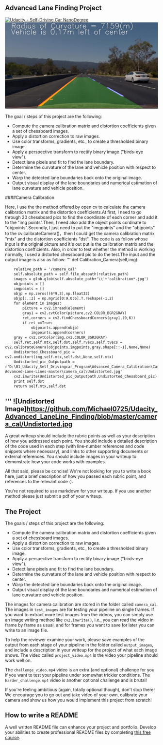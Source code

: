 ## Advanced Lane Finding Project
[![Udacity - Self-Driving Car NanoDegree](https://s3.amazonaws.com/udacity-sdc/github/shield-carnd.svg)](http://www.udacity.com/drive)
![Lanes Image](./examples/example_output.jpg)

The goal / steps of this project are the following:

* Compute the camera calibration matrix and distortion coefficients given a set of chessboard images.
* Apply a distortion correction to raw images.
* Use color transforms, gradients, etc., to create a thresholded binary image.
* Apply a perspective transform to rectify binary image ("birds-eye view").
* Detect lane pixels and fit to find the lane boundary.
* Determine the curvature of the lane and vehicle position with respect to center.
* Warp the detected lane boundaries back onto the original image.
* Output visual display of the lane boundaries and numerical estimation of lane curvature and vehicle position.

####Camera Calibration 

Here, I use the the method offered by open cv to calculate the camera calibration matrix and the distortion coefficients.At first, I need to go through 20 chessboard pics to find the coordinate of each corner and add it to the "img points".Then, I need also add the object points cordinate to "objpoints".Secondly, I just need to put the "imgpoints" and the "objpoints" to the cv.calibrateCamera()，then I could get the camera calibration matrix "mtx" and the distortion coefficients "dst".
The code is as follow whose input is the original picture and it's out put is the calibration matrix and the distortion coefficients.
Also, in order to test whether the method is working normally, I used a distorted chessboard pic to do the test.The input and the output image is also as follow:
'''
    def Calibration_Camera(self,img):

        relative_path = '/camera_cal'
        self.absolute_path = self.file_abspath(relative_path)
        images = glob.glob(self.absolute_path+'\\'+'calibration*.jpg')
        objpoints = []
        imgpoints = []
        objp = np.zeros((6*9,3),np.float32)
        objp[:,:2] = np.mgrid[0:9,0:6].T.reshape(-1,2)
        for element in images:
            picture = cv2.imread(element)
            gray1 = cv2.cvtColor(picture,cv2.COLOR_BGR2GRAY)
            ret,corners = cv2.findChessboardCorners(gray1,(9,6))
            if ret ==True:
                objpoints.append(objp)
                imgpoints.append(corners)
        gray = cv2.cvtColor(img,cv2.COLOR_BGR2GRAY)
        self.ret,self.mtx,self.dst,self.rvecs,self.tvecs = cv2.calibrateCamera(objpoints,imgpoints,gray.shape[::-1],None,None)
        Undistorted_Chessboard_pic = cv2.undistort(img,self.mtx,self.dst,None,self.mtx)
        Undistorted_pic_Outputpath = r'D:\01_Udacity_Self_Drivingcar_Program\Advanced_Camera_Calibration\CarND-Advanced-Lane-Lines-master\camera_cal\Undistorted.jpg'
        cv2.imwrite(Undistorted_pic_Outputpath,Undistorted_Chessboard_pic)
        print self.dst
        return self.mtx,self.dst
'''
![Undistorted Image]https://github.com/Michael0725/Udacity_Advanced_LaneLine_Finding/blob/master/camera_cal/Undistorted.jpg
---
A great writeup should include the rubric points as well as your description of how you addressed each point.  You should include a detailed description of the code used in each step (with line-number references and code snippets where necessary), and links to other supporting documents or external references.  You should include images in your writeup to demonstrate how your code works with examples.  

All that said, please be concise!  We're not looking for you to write a book here, just a brief description of how you passed each rubric point, and references to the relevant code :). 

You're not required to use markdown for your writeup.  If you use another method please just submit a pdf of your writeup.

The Project
---

The goals / steps of this project are the following:

* Compute the camera calibration matrix and distortion coefficients given a set of chessboard images.
* Apply a distortion correction to raw images.
* Use color transforms, gradients, etc., to create a thresholded binary image.
* Apply a perspective transform to rectify binary image ("birds-eye view").
* Detect lane pixels and fit to find the lane boundary.
* Determine the curvature of the lane and vehicle position with respect to center.
* Warp the detected lane boundaries back onto the original image.
* Output visual display of the lane boundaries and numerical estimation of lane curvature and vehicle position.

The images for camera calibration are stored in the folder called `camera_cal`.  The images in `test_images` are for testing your pipeline on single frames.  If you want to extract more test images from the videos, you can simply use an image writing method like `cv2.imwrite()`, i.e., you can read the video in frame by frame as usual, and for frames you want to save for later you can write to an image file.  

To help the reviewer examine your work, please save examples of the output from each stage of your pipeline in the folder called `output_images`, and include a description in your writeup for the project of what each image shows.    The video called `project_video.mp4` is the video your pipeline should work well on.  

The `challenge_video.mp4` video is an extra (and optional) challenge for you if you want to test your pipeline under somewhat trickier conditions.  The `harder_challenge.mp4` video is another optional challenge and is brutal!

If you're feeling ambitious (again, totally optional though), don't stop there!  We encourage you to go out and take video of your own, calibrate your camera and show us how you would implement this project from scratch!

## How to write a README
A well written README file can enhance your project and portfolio.  Develop your abilities to create professional README files by completing [this free course](https://www.udacity.com/course/writing-readmes--ud777).

